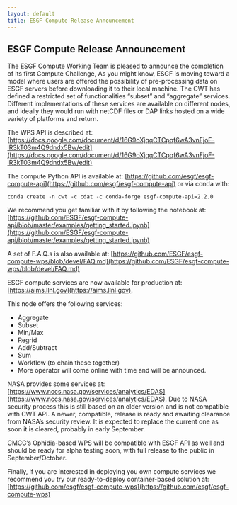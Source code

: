 ```yaml
---
layout: default
title: ESGF Compute Release Announcement
---
```


## ESGF Compute Release Announcement

The ESGF Compute Working Team is pleased to announce the completion of its first Compute Challenge, 
As you might know, ESGF is moving toward a model where users are offered the possibility of pre-processing data on ESGF servers before downloading it to their local machine. The CWT has defined a restricted set of functionalities “subset” and “aggregate” services. Different implementations of these services are available on different nodes, and ideally they would run with netCDF files or DAP links hosted on a wide variety of platforms and return.

The WPS API is described at: [https://docs.google.com/document/d/16G9oXjqqCTCpqf6wA3vnFjoF-lR3kT03m4Q9dndx5Bw/edit](https://docs.google.com/document/d/16G9oXjqqCTCpqf6wA3vnFjoF-lR3kT03m4Q9dndx5Bw/edit)

The compute Python API is available at: [https://github.com/esgf/esgf-compute-api](https://github.com/esgf/esgf-compute-api) or via conda with:
```
conda create -n cwt -c cdat -c conda-forge esgf-compute-api=2.2.0
```
We recommend you get familiar with it by following the notebook at: [https://github.com/ESGF/esgf-compute-api/blob/master/examples/getting_started.ipynb](https://github.com/ESGF/esgf-compute-api/blob/master/examples/getting_started.ipynb)

A set of F.A.Q.s is also available at: [https://github.com/ESGF/esgf-compute-wps/blob/devel/FAQ.md](https://github.com/ESGF/esgf-compute-wps/blob/devel/FAQ.md)

ESGF compute services are now available for production at: [https://aims.llnl.gov](https://aims.llnl.gov).

This node offers the following services: 
 * Aggregate
 * Subset
 * Min/Max
 * Regrid
 * Add/Subtract
 * Sum
 * Workflow (to chain these together)
 * More operator will come online with time and will be announced.

NASA provides some services at: [https://www.nccs.nasa.gov/services/analytics/EDAS](https://www.nccs.nasa.gov/services/analytics/EDAS). Due to NASA security process this is still based on an older version and is not compatible with CWT API. A newer, compatible, release is ready and awaiting clearance from NASA’s security review. It is expected to replace the current one as soon it is cleared, probably in early September.

CMCC’s Ophidia-based WPS will be compatible with ESGF API as well and should be ready for alpha testing soon, with full release to the public in September/October.

Finally, if you are interested in deploying you own compute services we recommend you try our ready-to-deploy container-based solution at: [https://github.com/esgf/esgf-compute-wps](https://github.com/esgf/esgf-compute-wps)

